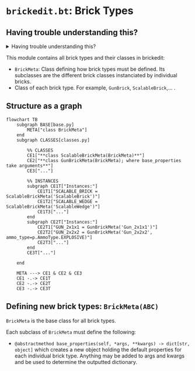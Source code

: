 # `brickedit.bt`: Brick Types


## Having trouble understanding this?

<details>
<summary>Having trouble understanding this?</summary>

Are you a beginner in computer science or unfamiliar with Python? This short section will give some information to go back to if you need help reading:

- Decorators are things that wrap around functions and classes to easily add additional code. You can see them as a special kind of function. They are placed above a class or function and start with `@`. They can take arguments in parentheses. For example: `@staticmethod`, `@p.register(BRICK_MATERIAL)`.
- While somewhat uncommon in Python, there are generic types. A concise note: TypeVars and Generic are used by type checkers (mypy, IDEs) and are not enforced at runtime. `T` is a common name for a type variable. Example usage: `class MyClass(ParentClass[str])` tells type checkers that all `T`s in `ParentClass`'s are `str`.

</details>


This module contains all brick types and their classes in brickedit:
- `BrickMeta`: Class defining how brick types must be defined. Its subclasses are the different brick classes instanciated by individual bricks.
- Class of each brick type. For example, `GunBrick`, `ScalableBrick`,... .


## Structure as a graph

```mermaid
flowchart TB
    subgraph BASE[base.py]
        META["class BrickMeta"]
    end
    subgraph CLASSES[classes.py]

        %% CLASSES
        CE1["**class ScalableBrickMeta(BrickMeta)**"]
        CE2["**class GunBrickMeta(BrickMeta); where base_properties take arguments**"]
        CE3["..."]

        %% INSTANCES
        subgraph CE1T["Instances:"]
            CE1T1["SCALABLE_BRICK = ScalableBrickMeta('ScalableBrick')"]
            CE1T2["SCALABLE_WEDGE = ScalableBrickMeta('ScalableWedge')"]
            CE1T3["..."]
        end
        subgraph CE2T["Instances:"]
            CE2T1["GUN_2x1x1 = GunBrickMeta('Gun_2x1x1')"]
            CE2T2["GUN_2x2x2 = GunBrickMeta('Gun_2x2x2', ammo_type=p.AmmoType.EXPLOSIVE)"]
            CE2T3["..."]
        end
        CE3T["..."]
        
    end

    META ---> CE1 & CE2 & CE3
    CE1 -.-> CE1T
    CE2 -.-> CE2T
    CE3 -.-> CE3T
```

## Defining new brick types: `BrickMeta(ABC)`

`BrickMeta` is the base class for all brick types.

Each subclass of `BrickMeta` must define the following:
- `@abstractmethod base_properties(self, *args, **kwargs) -> dict[str, object]` which creates a new object holding the default properties for each individual brick type. Anything may be added to args and kwargs and be used to determine the outputted dictionary.